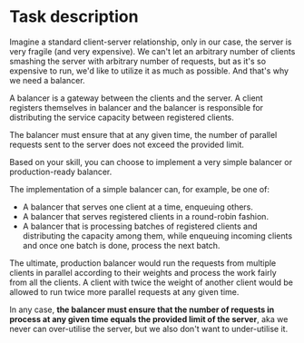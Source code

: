 # Task description

Imagine a standard client-server relationship, only in our case, the server is very fragile (and very expensive).
We can't let an arbitrary number of clients smashing the server with arbitrary number of requests,
but as it's so expensive to run, we'd like to utilize it as much as possible. And that's why we need a balancer.

A balancer is a gateway between the clients and the server. A client registers themselves in balancer and the balancer
is responsible for distributing the service capacity between registered clients.

The balancer must ensure that at any given time, the number of parallel requests sent to the server does not
exceed the provided limit.

Based on your skill, you can choose to implement a very simple balancer or production-ready balancer.

The implementation of a simple balancer can, for example, be one of:

* A balancer that serves one client at a time, enqueuing others.
* A balancer that serves registered clients in a round-robin fashion.
* A balancer that is processing batches of registered clients and distributing the capacity among them, while enqueuing
  incoming clients and once one batch is done, process the next batch.

The ultimate, production balancer would run the requests from multiple clients in parallel according to their weights
and process the work fairly from all the clients.
A client with twice the weight of another client would be allowed to run twice more parallel requests at any given time.

In any case, **the balancer must ensure that the number of requests in process at any given time equals the provided
limit of the server**, aka we never can over-utilise the server, but we also don't want to under-utilise it.